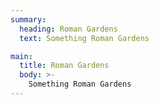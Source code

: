 ```yaml
---
summary:
  heading: Roman Gardens
  text: Something Roman Gardens

main:
  title: Roman Gardens
  body: >-
    Something Roman Gardens
---
```

